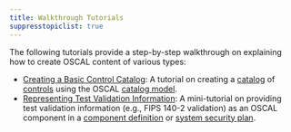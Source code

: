 ```yaml
---
title: Walkthrough Tutorials
suppresstopiclist: true
---
```


The following tutorials provide a step-by-step walkthrough on explaining how to create OSCAL content of various types:

- [Creating a Basic Control Catalog](/learn/tutorials/catalog/): A tutorial on creating a [catalog](/concepts/terminology/#catalog) of [controls](/concepts/terminology/#control) using the OSCAL [catalog model](/concepts/layer/control/catalog/).
- [Representing Test Validation Information](/learn/tutorials/validation-modeling/): A mini-tutorial on providing test validation information (e.g., FIPS 140-2 validation) as an OSCAL component in a [component definition](/concepts/layer/implementation/component-definition/) or [system security plan](/concepts/layer/implementation/ssp/).

